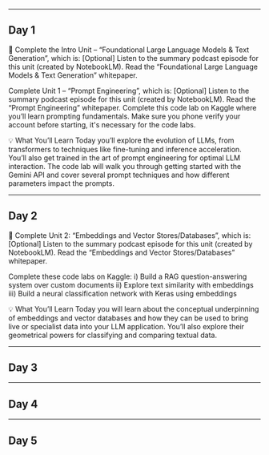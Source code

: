 ---------
**Day 1**
---------
🎒 Complete the Intro Unit – “Foundational Large Language Models & Text Generation”, which is:
[Optional] Listen to the summary podcast episode for this unit (created by NotebookLM).
Read the “Foundational Large Language Models & Text Generation” whitepaper.

Complete Unit 1 – “Prompt Engineering”, which is:
[Optional] Listen to the summary podcast episode for this unit (created by NotebookLM).
Read the “Prompt Engineering” whitepaper.
Complete this code lab on Kaggle where you’ll learn prompting fundamentals. Make sure you phone verify your account before starting, it's necessary for the code labs.

💡 What You’ll Learn
Today you’ll explore the evolution of LLMs, from transformers to techniques like fine-tuning and inference acceleration. You’ll also get trained in the art of prompt engineering for optimal LLM interaction.
The code lab will walk you through getting started with the Gemini API and cover several prompt techniques and how different parameters impact the prompts.

---------
**Day 2**
---------
🎒 Complete Unit 2: “Embeddings and Vector Stores/Databases”, which is:
[Optional] Listen to the summary podcast episode for this unit (created by NotebookLM).
Read the “Embeddings and Vector Stores/Databases” whitepaper.

Complete these code labs on Kaggle:
i) Build a RAG question-answering system over custom documents
ii) Explore text similarity with embeddings
iii) Build a neural classification network with Keras using embeddings

💡 What You’ll Learn
Today you will learn about the conceptual underpinning of embeddings and vector databases and how they can be used to bring live or specialist data into your LLM application. You’ll also explore their geometrical powers for classifying and comparing textual data. 

---------
**Day 3**
---------






---------
**Day 4**
---------







---------
**Day 5**
---------
